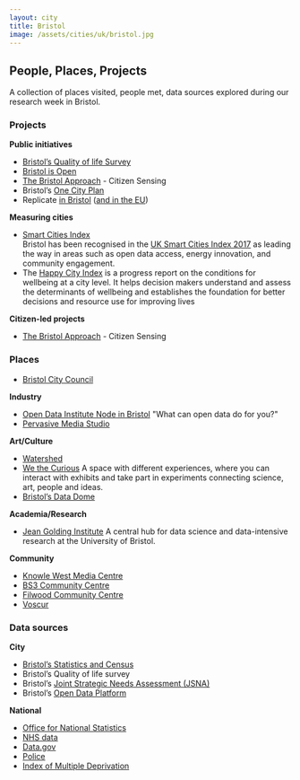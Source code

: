 ```yaml
---
layout: city
title: Bristol
image: /assets/cities/uk/bristol.jpg
---
```


<script src="https://embed.github.com/view/geojson/dtc-innovation/mind-the-gaps/master/_data/locations/bristol.geojson"></script>

## People, Places, Projects 
A collection of places visited, people met, data sources explored during our research week in Bristol.

### Projects
**Public initiatives**
* [Bristol’s Quality of life Survey](https://www.bristol.gov.uk/statistics-census-information/the-quality-of-life-in-bristol)
* [Bristol is Open](https://www.bristolisopen.com/)   
* [The Bristol Approach](http://kwmc.org.uk/projects/bristolapproach/) - Citizen Sensing 
* Bristol’s [One City Plan ](http://news.bristol.gov.uk/creating_a_vision_for_bristol__one_city_plan)
* Replicate [in Bristol](https://www.connectingbristol.org/replicate-project/) ([and in the EU](http://replicate-project.eu/)) 

**Measuring cities**
* [Smart Cities Index](http://e.huawei.com/uk/special_topic/solution/smart_cities_index_2017)   
Bristol has been recognised in the [UK Smart Cities Index 2017](http://e.huawei.com/uk/special_topic/solution/smart_cities_index_2017) as leading the way in areas such as open data access, energy innovation, and community engagement.
* The [Happy City Index](http://www.happycity.org.uk) is a progress report on the conditions for wellbeing at a city level. It helps decision makers understand and assess the determinants of wellbeing and establishes the foundation for better decisions and resource use for improving lives

**Citizen-led projects**
* [The Bristol Approach](http://kwmc.org.uk/projects/bristolapproach/) - Citizen Sensing 

### Places

* [Bristol City Council](https://www.bristol.gov.uk/) 

**Industry**

* [Open Data Institute Node in Bristol](https://theodi.org/nodes/bristol) 
	"What can open data do for you?"
* [Pervasive Media Studio](https://www.watershed.co.uk/studio/) 

**Art/Culture**

* [Watershed](www.watershed.co.uk) 
* [We the Curious](https://www.wethecurious.org/)
A space with different experiences, where you can interact with exhibits and take part in experiments connecting science, art, people and ideas.
* [Bristol’s Data Dome](http://futurecities.catapult.org.uk/project/bristol-data-dome/#) 

**Academia/Research**

* [Jean Golding Institute](http://www.bristol.ac.uk/golding/) 
A central hub for data science and data-intensive research at the University of Bristol.

**Community**

* [Knowle West Media Centre](http://kwmc.org.uk/) 
* [BS3 Community Centre](http://bs3community.org.uk/) 
* [Filwood Community Centre](https://filwoodcommunitycentre.org.uk/) 
* [Voscur ](https://www.voscur.org/)

### Data sources

**City** 

* [Bristol’s Statistics and Census](https://www.bristol.gov.uk/statistics-census-information) 
* Bristol’s Quality of life survey
* Bristol’s [Joint Strategic Needs Assessment (JSNA) ](https://www.bristol.gov.uk/policies-plans-strategies/joint-strategic-needs-assessment)
* Bristol’s [Open Data Platform](https://opendata.bristol.gov.uk/pages/home/) 

**National**

* [Office for National Statistics ](https://www.ons.gov.uk/)
* [NHS data ](https://www.england.nhs.uk/ourwork/tsd/)
* [Data.gov](https://data.gov.uk/)
* [Police](https://data.police.uk/)
* [Index of Multiple Deprivation](https://www.gov.uk/government/statistics/english-indices-of-deprivation-2015) 
